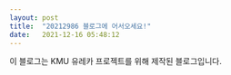 ```yaml
---
layout: post
title:  "20212986 블로그에 어서오세요!"
date:   2021-12-16 05:48:12
---
```


이 블로그는 KMU 유레카 프로젝트를 위해 제작된 블로그입니다.
